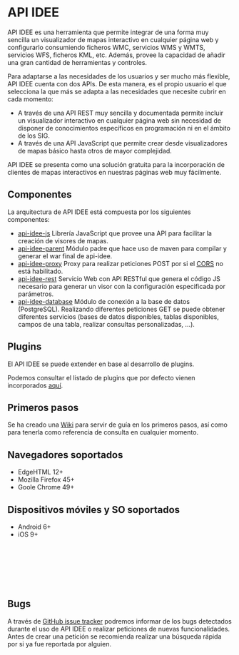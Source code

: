 # API IDEE

API IDEE es una herramienta que permite integrar de una forma muy sencilla un visualizador de mapas interactivo en cualquier página web y configurarlo consumiendo ficheros WMC, servicios WMS y WMTS, servicios WFS, ficheros KML, etc. Además, provee la capacidad de añadir una gran cantidad de herramientas y controles.

Para adaptarse a las necesidades de los usuarios y ser mucho más flexible, API IDEE cuenta con dos APIs. De esta manera, es el propio usuario el que selecciona la que más se adapta a las necesidades que necesite cubrir en cada momento:

 - A través de una API REST muy sencilla y documentada permite incluir un visualizador interactivo en cualquier página web sin necesidad de disponer de conocimientos específicos en programación ni en el ámbito de los SIG.
 - A través de una API JavaScript que permite crear desde visualizadores de mapas básico hasta otros de mayor complejidad.

API IDEE se presenta como una solución gratuita para la incorporación de clientes de mapas interactivos en nuestras páginas web muy fácilmente.

## Componentes

La arquitectura de API IDEE está compuesta por los siguientes componentes:

- [api-idee-js](https://github.com/Desarrollos-IDEE/API-IDEE/tree/master/api-idee-js) Librería JavaScript que provee una API para facilitar la creación de visores de mapas.
- [api-idee-parent](https://github.com/Desarrollos-IDEE/API-IDEE/tree/master/api-idee-parent) Módulo padre que hace uso de maven para compilar y generar el war final de api-idee.
- [api-idee-proxy](https://github.com/Desarrollos-IDEE/API-IDEE/tree/master/api-idee-proxy) Proxy para realizar peticiones POST por si el [CORS](https://developer.mozilla.org/en-US/docs/Web/HTTP/Access_control_CORS) no está habilitado.
- [api-idee-rest](https://github.com/Desarrollos-IDEE/API-IDEE/tree/master/api-idee-rest) Servicio Web con API RESTful que genera el código JS necesario para generar un visor con la configuración especificada por parámetros.
- [api-idee-database](https://github.com/Desarrollos-IDEE/API-IDEE/tree/master/api-idee-database) Módulo de conexión a la base de datos (PostgreSQL). Realizando diferentes peticiones GET se puede obtener diferentes servicios (bases de datos disponibles, tablas disponibles, campos de una tabla, realizar consultas personalizadas, ...).

## Plugins

El API IDEE se puede extender en base al desarrollo de plugins.

Podemos consultar el listado de plugins que por defecto vienen incorporados [aquí](https://github.com/Desarrollos-IDEE/API-IDEE/wiki/2.3.-Plugins).

## Primeros pasos

Se ha creado una [Wiki](https://github.com/Desarrollos-IDEE/API-IDEE/wiki/1.3.-Primeros-pasos) para servir de guía en los primeros pasos, así como para tenerla como referencia de consulta en cualquier momento.

## Navegadores soportados

- EdgeHTML 12+
- Mozilla Firefox 45+
- Goole Chrome 49+

## Dispositivos móviles y SO soportados

- Android 6+
- iOS 9+

<h2 id="readme-versions" style="visibility: hidden">Versiones de librerías base</h2>

<script>
    async function currentBaseLibrariesVersion() {
        try {
          const response = await fetch('https://componentes-desarrollo.idee.es/api-idee/api/proxy/?url=https://componentes-desarrollo.idee.es/api-idee/api/actions/version');
          let json = await response.json();
          json = JSON.parse(json.content);

          let versionOL = json['number-ol'];
          let versionCesium = json['number-cesium'];

          // Si la versión de OL en llamada no tiene 3 dígitos
          if (versionOL.split('.').length < 3) {
            versionOL = `${versionOL}.0`;
          }
          // Si la versión de Cesium en llamada no tiene 3 dígitos
          if (versionCesium.split('.').length < 3) {
            versionCesium = `${versionCesium}.0`;
          }

          // Cabecera
          document.getElementById('readme-versions').style.visibility = 'visible';
          document.getElementById('readme-list-versions').style.visibility = 'visible';

          // Version OL
          document.getElementById('ol-version').href = `https://openlayers.org/en/v${versionOL}/apidoc/`;
          document.getElementById('ol-version').innerHTML = `OpenLayers v${versionOL}`;

          // Version Cesium
          document.getElementById('cesium-version').href = 'https://cesium.com/learn/cesiumjs/ref-doc/';
          document.getElementById('cesium-version').innerHTML = `Cesium v${versionCesium}`;
        } catch (error) {
          console.error('Error:', error);
          document.getElementById('readme-versions').style.visibility = 'hidden';
          document.getElementById('readme-list-versions').style.visibility = 'hidden';
        }
      }

      currentBaseLibrariesVersion();
</script>
<ul id="readme-list-versions" style="visibility: hidden">
<li><a id="ol-version"></a></li>
<li><a id="cesium-version"></a></li>
</ul>

## Bugs

A través de [GitHub issue tracker](https://github.com/Desarrollos-IDEE/API-IDEE/issues) podremos informar de los bugs detectados durante el uso de API IDEE o realizar peticiones de nuevas funcionalidades. Antes de crear una petición se recomienda realizar una búsqueda rápida por si ya fue reportada por alguien.
